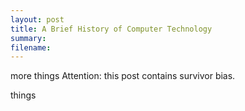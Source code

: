 ```yaml
---
layout: post
title: A Brief History of Computer Technology
summary:
filename:
---
```


more things
Attention: this post contains survivor bias.

things










